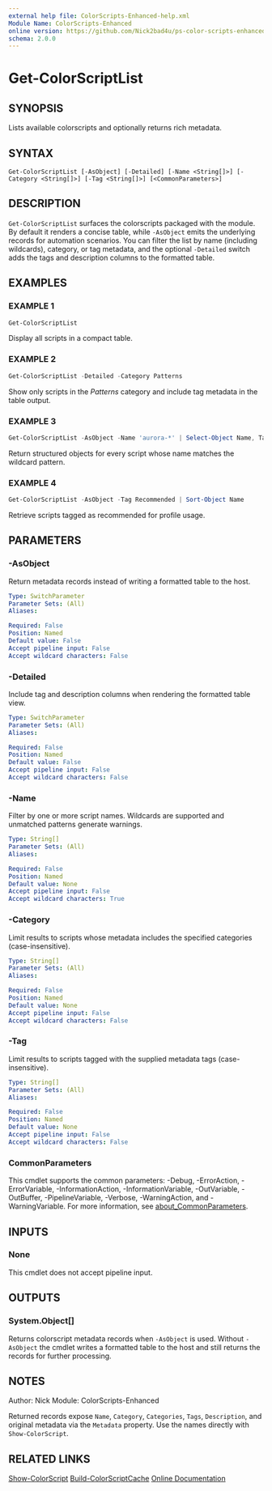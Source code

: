 ```yaml
---
external help file: ColorScripts-Enhanced-help.xml
Module Name: ColorScripts-Enhanced
online version: https://github.com/Nick2bad4u/ps-color-scripts-enhanced
schema: 2.0.0
---
```


# Get-ColorScriptList

## SYNOPSIS

Lists available colorscripts and optionally returns rich metadata.

## SYNTAX

```
Get-ColorScriptList [-AsObject] [-Detailed] [-Name <String[]>] [-Category <String[]>] [-Tag <String[]>] [<CommonParameters>]
```

## DESCRIPTION

`Get-ColorScriptList` surfaces the colorscripts packaged with the module. By default it renders a concise table, while `-AsObject` emits the underlying records for automation scenarios. You can filter the list by name (including wildcards), category, or tag metadata, and the optional `-Detailed` switch adds the tags and description columns to the formatted table.

## EXAMPLES

### EXAMPLE 1

```powershell
Get-ColorScriptList
```

Display all scripts in a compact table.

### EXAMPLE 2

```powershell
Get-ColorScriptList -Detailed -Category Patterns
```

Show only scripts in the *Patterns* category and include tag metadata in the table output.

### EXAMPLE 3

```powershell
Get-ColorScriptList -AsObject -Name 'aurora-*' | Select-Object Name, Tags
```

Return structured objects for every script whose name matches the wildcard pattern.

### EXAMPLE 4

```powershell
Get-ColorScriptList -AsObject -Tag Recommended | Sort-Object Name
```

Retrieve scripts tagged as recommended for profile usage.

## PARAMETERS

### -AsObject

Return metadata records instead of writing a formatted table to the host.

```yaml
Type: SwitchParameter
Parameter Sets: (All)
Aliases:

Required: False
Position: Named
Default value: False
Accept pipeline input: False
Accept wildcard characters: False
```

### -Detailed

Include tag and description columns when rendering the formatted table view.

```yaml
Type: SwitchParameter
Parameter Sets: (All)
Aliases:

Required: False
Position: Named
Default value: False
Accept pipeline input: False
Accept wildcard characters: False
```

### -Name

Filter by one or more script names. Wildcards are supported and unmatched patterns generate warnings.

```yaml
Type: String[]
Parameter Sets: (All)
Aliases:

Required: False
Position: Named
Default value: None
Accept pipeline input: False
Accept wildcard characters: True
```

### -Category

Limit results to scripts whose metadata includes the specified categories (case-insensitive).

```yaml
Type: String[]
Parameter Sets: (All)
Aliases:

Required: False
Position: Named
Default value: None
Accept pipeline input: False
Accept wildcard characters: False
```

### -Tag

Limit results to scripts tagged with the supplied metadata tags (case-insensitive).

```yaml
Type: String[]
Parameter Sets: (All)
Aliases:

Required: False
Position: Named
Default value: None
Accept pipeline input: False
Accept wildcard characters: False
```

### CommonParameters

This cmdlet supports the common parameters: -Debug, -ErrorAction, -ErrorVariable, -InformationAction, -InformationVariable, -OutVariable, -OutBuffer, -PipelineVariable, -Verbose, -WarningAction, and -WarningVariable. For more information, see [about_CommonParameters](http://go.microsoft.com/fwlink/?LinkID=113216).

## INPUTS

### None

This cmdlet does not accept pipeline input.

## OUTPUTS

### System.Object[]

Returns colorscript metadata records when `-AsObject` is used. Without `-AsObject` the cmdlet writes a formatted table to the host and still returns the records for further processing.

## NOTES

Author: Nick
Module: ColorScripts-Enhanced

Returned records expose `Name`, `Category`, `Categories`, `Tags`, `Description`, and original metadata via the `Metadata` property. Use the names directly with `Show-ColorScript`.

## RELATED LINKS

[Show-ColorScript](Show-ColorScript.md)
[Build-ColorScriptCache](Build-ColorScriptCache.md)
[Online Documentation](https://github.com/Nick2bad4u/ps-color-scripts-enhanced)

